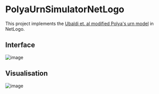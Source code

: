 # PolyaUrnSimulatorNetLogo

This project implements the [Ubaldi et. al modified Polya's urn model](https://www.nature.com/articles/s42005-021-00527-1) in NetLogo.

## Interface

![image](https://github.com/ciaran-regan-ie/PolyaUrnSimulatorNetLogo/assets/82412948/add66af7-9bea-4953-95c6-1441435b9aa0)


## Visualisation

![image](https://github.com/ciaran-regan-ie/PolyaUrnSimulatorNetLogo/assets/82412948/11527ced-3313-4d3a-bce7-a1421449e4fb)

